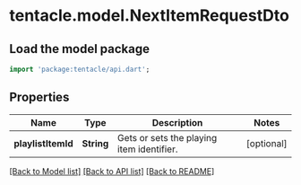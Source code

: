 # tentacle.model.NextItemRequestDto

## Load the model package
```dart
import 'package:tentacle/api.dart';
```

## Properties
Name | Type | Description | Notes
------------ | ------------- | ------------- | -------------
**playlistItemId** | **String** | Gets or sets the playing item identifier. | [optional] 

[[Back to Model list]](../README.md#documentation-for-models) [[Back to API list]](../README.md#documentation-for-api-endpoints) [[Back to README]](../README.md)



